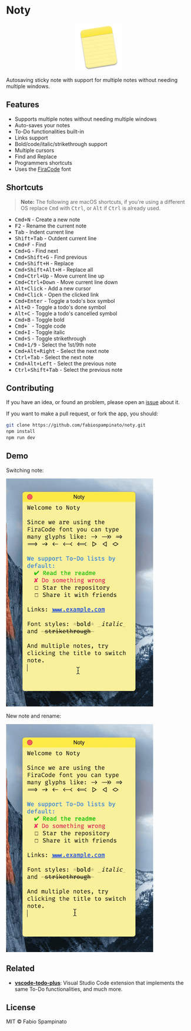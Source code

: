 
# Noty

<p align="center">
	<img src="resources/icon/icon.png" alt="Logo" width="128">
</p>

Autosaving sticky note with support for multiple notes without needing multiple windows.

## Features

- Supports multiple notes without needing multiple windows
- Auto-saves your notes
- To-Do functionalities built-in
- Links support
- Bold/code/italic/strikethrough support
- Multiple cursors
- Find and Replace
- Programmers shortcuts
- Uses the [FiraCode](https://github.com/tonsky/FiraCode) font

## Shortcuts

> **Note:** The following are macOS shortcuts, if you're using a different OS replace <kbd>Cmd</kbd> with <kbd>Ctrl</kbd>, or <kbd>Alt</kbd> if <kbd>Ctrl</kbd> is already used.

- <kbd>Cmd+N</kbd> - Create a new note
- <kbd>F2</kbd> - Rename the current note
- <kbd>Tab</kbd> - Indent current line
- <kbd>Shift+Tab</kbd> - Outdent current line
- <kbd>Cmd+F</kbd> - Find
- <kbd>Cmd+G</kbd> - Find next
- <kbd>Cmd+Shift+G</kbd> - Find previous
- <kbd>Cmd+Shift+H</kbd> - Replace
- <kbd>Cmd+Shift+Alt+H</kbd> - Replace all
- <kbd>Cmd+Ctrl+Up</kbd> - Move current line up
- <kbd>Cmd+Ctrl+Down</kbd> - Move current line down
- <kbd>Alt+Click</kbd> - Add a new cursor
- <kbd>Cmd+Click</kbd> - Open the clicked link
- <kbd>Cmd+Enter</kbd> - Toggle a todo's box symbol
- <kbd>Alt+D</kbd> - Toggle a todo's done symbol
- <kbd>Alt+C</kbd> - Toggle a todo's cancelled symbol
- <kbd>Cmd+B</kbd> - Toggle bold
- <kbd>Cmd+`</kbd> - Toggle code
- <kbd>Cmd+I</kbd> - Toggle italic
- <kbd>Cmd+S</kbd> - Toggle strikethrough
- <kbd>Cmd+1/9</kbd> - Select the 1st/9th note
- <kbd>Cmd+Alt+Right</kbd> - Select the next note
- <kbd>Ctrl+Tab</kbd> - Select the next note
- <kbd>Cmd+Alt+Left</kbd> - Select the previous note
- <kbd>Ctrl+Shift+Tab</kbd> - Select the previous note

## Contributing

If you have an idea, or found an problem, please open an [issue](https://github.com/fabiospampinato/noty/issues) about it.

If you want to make a pull request, or fork the app, you should:

```bash
git clone https://github.com/fabiospampinato/noty.git
npm install
npm run dev
```

## Demo

Switching note:

![Switching note](resources/demo/switching.gif)

New note and rename:

![New note and rename](resources/demo/creation.gif)

## Related

- **[vscode-todo-plus](https://marketplace.visualstudio.com/items?itemName=fabiospampinato.vscode-todo-plus)**: Visual Studio Code extension that implements the same To-Do functionalities, and much more.

## License

MIT © Fabio Spampinato
